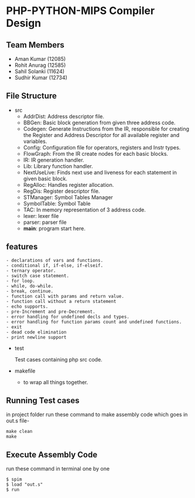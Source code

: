 # PHP-PYTHON-MIPS Compiler Design

## Team Members
- Aman Kumar (12085)
- Rohit Anurag (12585)
- Sahil Solanki (11624)
- Sudhir Kumar (12734)


## File Structure
- src
    - AddrDist: Address descriptor file.
    - BBGen: Basic block generation from given three address code.
    - Codegen: Generate Instructions from the IR, responsible for creating the Register and Address Descriptor for all available register and variables.
    - Config: Configuration file for operators, registers and Instr types.
    - FlowGraph: From the IR create nodes for each basic blocks.
    - IR: IR generation handler.
    - Lib: Library function handler.
    - NextUseLive: Finds next use and liveness for each statement in given basic block.
    - RegAlloc: Handles register allocation.
    - RegDis: Register descriptor file.
    - STManager: Symbol Tables Manager
    - SymbolTable: Symbol Table
    - TAC: In memory representation of 3 address code.
    - lexer: lexer file
    - parser: parser file
    - __main__: program start here.

## features
    - declarations of vars and functions.
    - conditional if, if-else, if-elseif.
    - ternary operator.
    - switch case statement.
    - for loop.
    - while, do-while.
    - break, continue.
    - function call with params and return value.
    - function call without a return statement
    - echo supports.
    - pre-Increment and pre-Decrement. 
    - error handling for undefined decls and types.
    - error handling for function params count and undefined functions.
    - exit 
    - dead code elimination
    - print newline support

- test

    Test cases containing php src code.


- makefile
    - to wrap all things together.

## Running Test cases

   in project folder run these command to make assembly code which goes in out.s file-

    make clean
    make


    
## Execute Assembly Code

   run these command in terminal one by one

    $ spim
    $ load "out.s"
    $ run
